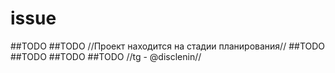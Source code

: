 # issue
##TODO
##TODO
//Проект находится на стадии планирования//
##TODO
##TODO
##TODO
##TODO
//tg - @disclenin//
